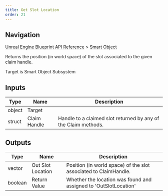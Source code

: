 ```yaml
---
title: Get Slot Location
order: 21
---
```

## Navigation

[Unreal Engine Blueprint API Reference](https://dev.epicgames.com/documentation/en-us/unreal-engine/BlueprintAPI) > [Smart Object](https://dev.epicgames.com/documentation/en-us/unreal-engine/BlueprintAPI/SmartObject)

Returns the position (in world space) of the slot associated to the given claim handle.

Target is Smart Object Subsystem

## Inputs

| Type | Name | Description |
| --- | --- | --- |
| object | Target |  |
| struct | Claim Handle | Handle to a claimed slot returned by any of the Claim methods. |

## Outputs

| Type | Name | Description |
| --- | --- | --- |
| vector | Out Slot Location | Position (in world space) of the slot associated to ClaimHandle. |
| boolean | Return Value | Whether the location was found and assigned to 'OutSlotLocation' |
